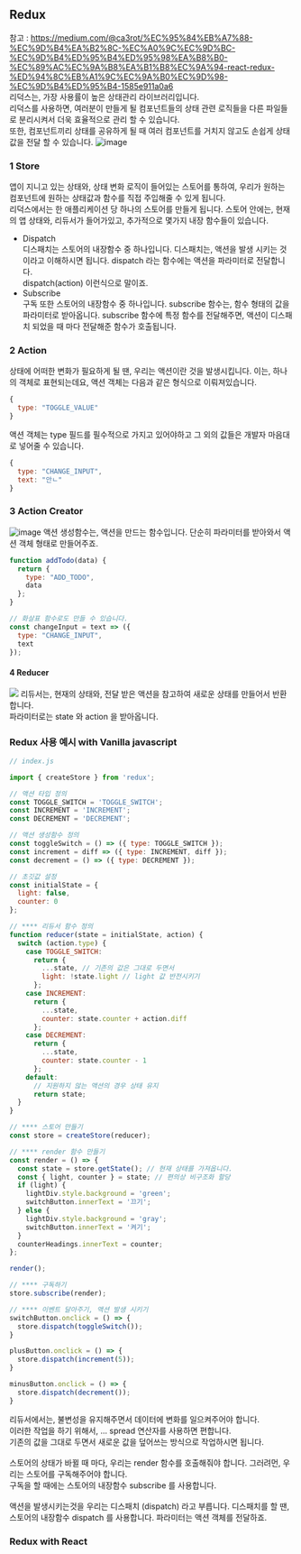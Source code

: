 ## Redux
참고 : https://medium.com/@ca3rot/%EC%95%84%EB%A7%88-%EC%9D%B4%EA%B2%8C-%EC%A0%9C%EC%9D%BC-%EC%9D%B4%ED%95%B4%ED%95%98%EA%B8%B0-%EC%89%AC%EC%9A%B8%EA%B1%B8%EC%9A%94-react-redux-%ED%94%8C%EB%A1%9C%EC%9A%B0%EC%9D%98-%EC%9D%B4%ED%95%B4-1585e911a0a6 <br/>
리덕스는, 가장 사용률이 높은 상태관리 라이브러리입니다.<br/>
리덕스를 사용하면, 여러분이 만들게 될 컴포넌트들의 상태 관련 로직들을 다른 파일들로 분리시켜서 더욱 효율적으로 관리 할 수 있습니다.<br/>
또한, 컴포넌트끼리 상태를 공유하게 될 때 여러 컴포넌트를 거치지 않고도 손쉽게 상태 값을 전달 할 수 있습니다.
![image](https://miro.medium.com/max/1121/0*NLC2HyJRjh0_3r0e.)
### 1 Store
앱이 지니고 있는 상태와, 상태 변화 로직이 들어있는 스토어를 통하여, 우리가 원하는 컴포넌트에 원하는 상태값과 함수를 직접 주입해줄 수 있게 됩니다.
<br/>
리덕스에서는 한 애플리케이션 당 하나의 스토어를 만들게 됩니다. 스토어 안에는, 현재의 앱 상태와, 리듀서가 들어가있고, 추가적으로 몇가지 내장 함수들이 있습니다.
<br/>
- Dispatch<br/> 
디스패치는 스토어의 내장함수 중 하나입니다. 디스패치는, 액션을 발생 시키는 것 이라고 이해하시면 됩니다. dispatch 라는 함수에는 액션을 파라미터로 전달합니다.<br/>
dispatch(action) 이런식으로 말이죠.
- Subscribe<br/>
구독 또한 스토어의 내장함수 중 하나입니다. subscribe 함수는, 함수 형태의 값을 파라미터로 받아옵니다. subscribe 함수에 특정 함수를 전달해주면, 액션이 디스패치 되었을 때 마다 전달해준 함수가 호출됩니다.

### 2 Action
상태에 어떠한 변화가 필요하게 될 땐, 우리는 액션이란 것을 발생시킵니다. 이는, 하나의 객체로 표현되는데요, 액션 객체는 다음과 같은 형식으로 이뤄져있습니다.
```javascript
{
  type: "TOGGLE_VALUE"
}
```
액션 객체는 type 필드를 필수적으로 가지고 있어야하고 그 외의 값들은 개발자 마음대로 넣어줄 수 있습니다.
```javascript
{
  type: "CHANGE_INPUT",
  text: "안ㄴ"
}
```
### 3 Action Creator
![image](https://miro.medium.com/max/1198/0*7j_lofjdmPM96Pb3.)
액션 생성함수는, 액션을 만드는 함수입니다. 단순히 파라미터를 받아와서 액션 객체 형태로 만들어주죠.
```javascript
function addTodo(data) {
  return {
    type: "ADD_TODO",
    data
  };
}

// 화살표 함수로도 만들 수 있습니다.
const changeInput = text => ({ 
  type: "CHANGE_INPUT",
  text
});
```

#### 4 Reducer
![](https://miro.medium.com/max/1198/0*CwvI4QU26E-Ww8mb.)
리듀서는, 현재의 상태와, 전달 받은 액션을 참고하여 새로운 상태를 만들어서 반환합니다. <br/>
파라미터로는 state 와 action 을 받아옵니다.

### Redux 사용 예시 with Vanilla javascript
```javascript
// index.js

import { createStore } from 'redux';

// 액션 타입 정의
const TOGGLE_SWITCH = 'TOGGLE_SWITCH';
const INCREMENT = 'INCREMENT';
const DECREMENT = 'DECREMENT';

// 액션 생성함수 정의
const toggleSwitch = () => ({ type: TOGGLE_SWITCH });
const increment = diff => ({ type: INCREMENT, diff });
const decrement = () => ({ type: DECREMENT });

// 초깃값 설정
const initialState = {
  light: false,
  counter: 0
};

// **** 리듀서 함수 정의
function reducer(state = initialState, action) {
  switch (action.type) {
    case TOGGLE_SWITCH:
      return {
        ...state, // 기존의 값은 그대로 두면서
        light: !state.light // light 값 반전시키기
      };
    case INCREMENT:
      return {
        ...state,
        counter: state.counter + action.diff
      };
    case DECREMENT:
      return {
        ...state,
        counter: state.counter - 1
      };
    default:
      // 지원하지 않는 액션의 경우 상태 유지
      return state;
  }
}

// **** 스토어 만들기
const store = createStore(reducer);

// **** render 함수 만들기
const render = () => {
  const state = store.getState(); // 현재 상태를 가져옵니다.
  const { light, counter } = state; // 편의상 비구조화 할당
  if (light) {
    lightDiv.style.background = 'green';
    switchButton.innerText = '끄기';
  } else {
    lightDiv.style.background = 'gray';
    switchButton.innerText = '켜기';
  }
  counterHeadings.innerText = counter;
};

render();

// **** 구독하기
store.subscribe(render);

// **** 이벤트 달아주기, 액션 발생 시키기
switchButton.onclick = () => {
  store.dispatch(toggleSwitch());
}

plusButton.onclick = () => {
  store.dispatch(increment(5));
}

minusButton.onclick = () => {
  store.dispatch(decrement());
}

```
리듀서에서는, 불변성을 유지해주면서 데이터에 변화를 일으켜주어야 합니다.<br/>
이러한 작업을 하기 위해서, ... spread 연산자를 사용하면 편합니다. <br/>
기존의 값을 그대로 두면서 새로운 값을 덮어쓰는 방식으로 작업하시면 됩니다.
<br/><br/>
스토어의 상태가 바뀔 때 마다, 우리는 render 함수를 호출해줘야 합니다. 그러려먼, 우리는 스토어를 구독해주어야 합니다. <br/>
구독을 할 때에는 스토어의 내장함수 subscribe 를 사용합니다.
<br/><br/>
액션을 발생시키는것을 우리는 디스패치 (dispatch) 라고 부릅니다. 디스패치를 할 땐, 스토어의 내장함수 dispatch 를 사용합니다. 파라미터는 액션 객체를 전달하죠.

### Redux with React

